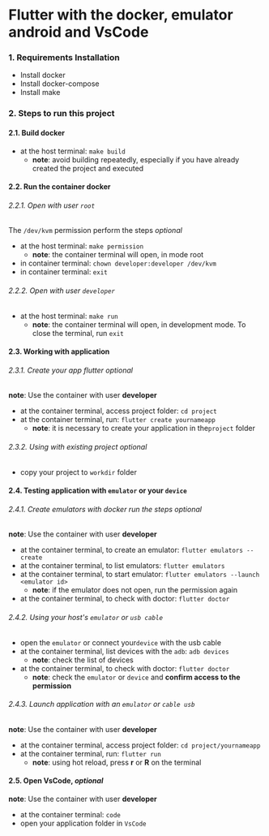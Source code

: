 # Flutter with the docker, emulator android and VsCode

### 1. Requirements Installation
* Install docker
* Install docker-compose
* Install make

### 2.  Steps to run this project
#### 2.1. Build docker
* at the host terminal: `make build`
    * **note**: avoid building repeatedly, especially if you have already created the project and executed    

#### 2.2. Run the container docker
###### 2.2.1. Open with user `root` 
The `/dev/kvm` permission perform the steps *optional*
* at the host terminal: `make permission`
    * **note**: the container terminal will open, in mode root  
* in container terminal: `chown developer:developer /dev/kvm`
* in container terminal: `exit`
                                   
###### 2.2.2. Open with user `developer` 
* at the host terminal: `make run`
    * **note**: the container terminal will open, in development mode. To close the terminal, run `exit`

#### 2.3. Working with application
###### 2.3.1. Create your app flutter *optional*
**note**: Use the container with user **developer**
* at the container terminal, access project folder: `cd project`
* at the container terminal, run: `flutter create yournameapp`
    * **note**: it is necessary to create your application in the`project` folder

###### 2.3.2. Using with existing project *optional*
* copy your project to `workdir` folder 
     
#### 2.4. Testing application with `emulator` or your `device`       
###### 2.4.1. Create emulators with docker run the steps *optional*
**note**: Use the container with user **developer**
* at the container terminal, to create an emulator: `flutter emulators --create`
* at the container terminal, to list emulators: `flutter emulators`
* at the container terminal, to start emulator: `flutter emulators --launch <emulator id>`
    * **note**: if the emulator does not open, run the permission again
* at the container terminal, to check with doctor: `flutter doctor`

###### 2.4.2. Using your host's `emulator` or  `usb cable`
* open the `emulator` or connect your`device` with the  usb cable
* at the container terminal, list devices with the `adb`: `adb devices`
    * **note**: check the list of devices
* at the container terminal, to check with doctor: `flutter doctor`
    * **note**: check the `emulator` or `device` and **confirm access to the permission**
    
###### 2.4.3. Launch application with an `emulator` or `cable usb`
**note**: Use the container with user **developer**   
* at the container terminal, access project folder: `cd project/yournameapp`
* at the container terminal, run: `flutter run`
    * **note**: using hot reload, press **r** or **R** on the terminal
        
        
#### 2.5. Open VsCode, *optional*
**note**: Use the container with user **developer**   
* at the container terminal: `code`
* open your application folder in `VsCode`